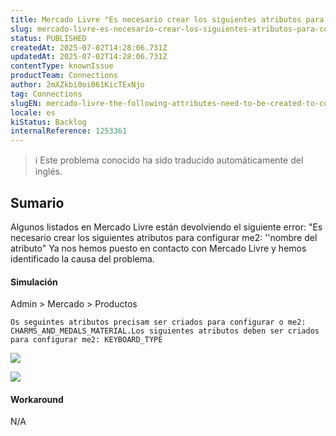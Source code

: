 ```yaml
---
title: Mercado Livre "Es necesario crear los siguientes atributos para configurar me2: ''nombre del atributo".
slug: mercado-livre-es-necesario-crear-los-siguientes-atributos-para-configurar-me2-nombre-del-atributo
status: PUBLISHED
createdAt: 2025-07-02T14:28:06.731Z
updatedAt: 2025-07-02T14:28:06.731Z
contentType: knownIssue
productTeam: Connections
author: 2mXZkbi0oi061KicTExNjo
tag: Connections
slugEN: mercado-livre-the-following-attributes-need-to-be-created-to-configure-me2-attribute-name
locale: es
kiStatus: Backlog
internalReference: 1253361
---
```


>ℹ️ Este problema conocido ha sido traducido automáticamente del inglés.

## Sumario


Algunos listados en Mercado Livre están devolviendo el siguiente error: "Es necesario crear los siguientes atributos para configurar me2: ''nombre del atributo"
Ya nos hemos puesto en contacto con Mercado Livre y hemos identificado la causa del problema.


#### Simulación



Admin > Mercado > Productos

    Os seguintes atributos precisam ser criados para configurar o me2: CHARMS_AND_MEDALS_MATERIAL.Los siguientes atributos deben ser criados para configurar me2: KEYBOARD_TYPE


 ![](https://vtexhelp.zendesk.com/attachments/token/3E9OM6bkGAbmCH6mX5U9f0SOm/?name=image.png)

 ![](https://vtexhelp.zendesk.com/attachments/token/n6Jmp5fJYCGf5Dfr1H6cAamNF/?name=image.png)


#### Workaround


N/A




